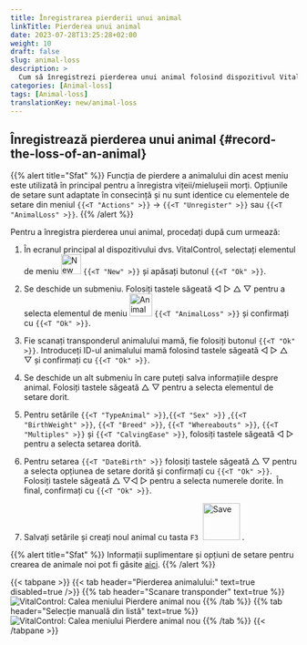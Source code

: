 ```yaml
---
title: Înregistrarea pierderii unui animal
linkTitle: Pierderea unui animal
date: 2023-07-28T13:25:28+02:00
weight: 10
draft: false
slug: animal-loss
description: >
  Cum să înregistrezi pierderea unui animal folosind dispozitivul VitalControl.
categories: [Animal-loss]
tags: [Animal-loss]
translationKey: new/animal-loss
---
```

## Înregistrează pierderea unui animal {#record-the-loss-of-an-animal}

{{% alert title="Sfat" %}}
Funcția de pierdere a animalului din acest meniu este utilizată în principal pentru a înregistra vițeii/mielușeii morți. Opțiunile de setare sunt adaptate în consecință și nu sunt identice cu elementele de setare din meniul `{{<T "Actions" >}}` -> `{{<T "Unregister" >}}` sau `{{<T "AnimalLoss" >}}`.
{{% /alert %}}

Pentru a înregistra pierderea unui animal, procedați după cum urmează:

1. În ecranul principal al dispozitivului dvs. VitalControl, selectați elementul de meniu <img src="/icons/main/new-animal.svg" width="35" align="bottom" alt="New animal" /> `{{<T "New" >}}` și apăsați butonul `{{<T "Ok" >}}`.

2. Se deschide un submeniu. Folosiți tastele săgeată ◁ ▷ △ ▽ pentru a selecta elementul de meniu <img src="/icons/main/stillbirth.svg" width="40" align="bottom" alt="Animal loss" /> `{{<T "AnimalLoss" >}}` și confirmați cu `{{<T "Ok" >}}`.

3. Fie scanați transponderul animalului mamă, fie folosiți butonul `{{<T "Ok" >}}`. Introduceți ID-ul animalului mamă folosind tastele săgeată ◁ ▷ △ ▽ și confirmați cu `{{<T "Ok" >}}`.

4. Se deschide un alt submeniu în care puteți salva informațiile despre animal. Folosiți tastele săgeată △ ▽ pentru a selecta elementul de setare dorit.

5. Pentru setările `{{<T "TypeAnimal" >}}`,`{{<T "Sex" >}}` ,`{{<T "BirthWeight" >}}`, `{{<T "Breed" >}}`, `{{<T "Whereabouts" >}}`, `{{<T "Multiples" >}}` și `{{<T "CalvingEase" >}}`, folosiți tastele săgeată ◁ ▷ pentru a selecta setarea dorită.

6. Pentru setarea `{{<T "DateBirth" >}}` folosiți tastele săgeată △ ▽ pentru a selecta opțiunea de setare dorită și confirmați cu `{{<T "Ok" >}}`. Folosiți tastele săgeată △ ▽◁ ▷ pentru a selecta numerele dorite. În final, confirmați cu `{{<T "Ok" >}}`.

7. Salvați setările și creați noul animal cu tasta `F3` &nbsp;<img src="/icons/footer/save_exit.svg" width="65" align="bottom" alt="Save" />&nbsp;.

{{% alert title="Sfat" %}}
Informații suplimentare și opțiuni de setare pentru crearea de animale noi pot fi găsite [aici](../../settings/animal-registration/).
{{% /alert %}}

{{< tabpane >}}
{{< tab header="Pierderea animalului:" text=true disabled=true />}}
{{% tab header="Scanare transponder" text=true %}}
![VitalControl: Calea meniului Pierdere animal nou](../images/animalloss-scan.png "Înregistrarea pierderii unui animal")
{{% /tab %}}
{{% tab header="Selecție manuală din listă" text=true %}}
![VitalControl: Calea meniului Pierdere animal nou](../images/animalloss.png "Înregistrarea pierderii unui animal")
{{% /tab %}}
{{< /tabpane >}}
